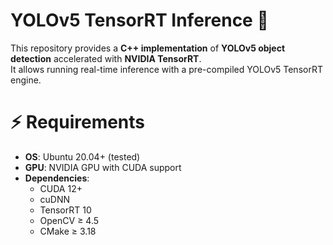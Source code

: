 # YOLOv5 TensorRT Inference 🚀

This repository provides a **C++ implementation** of **YOLOv5 object detection** accelerated with **NVIDIA TensorRT**.  
It allows running real-time inference with a pre-compiled YOLOv5 TensorRT engine.

# ⚡ Requirements

- **OS**: Ubuntu 20.04+ (tested)
- **GPU**: NVIDIA GPU with CUDA support
- **Dependencies**:
  - CUDA 12+
  - cuDNN
  - TensorRT 10
  - OpenCV ≥ 4.5
  - CMake ≥ 3.18
